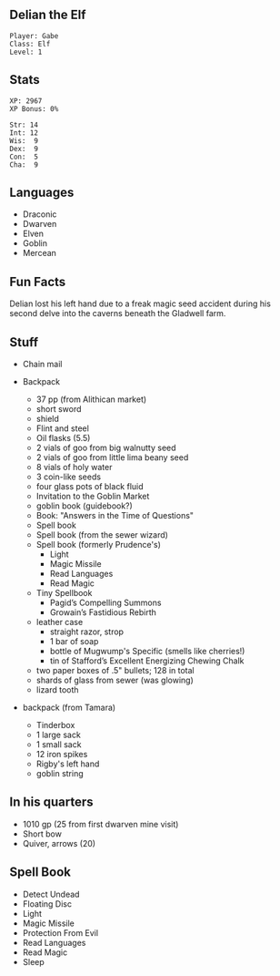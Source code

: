 
## Delian the Elf

    Player: Gabe
    Class: Elf
    Level: 1

## Stats

    XP: 2967
    XP Bonus: 0%

    Str: 14
    Int: 12
    Wis:  9
    Dex:  9
    Con:  5
    Cha:  9

## Languages

- Draconic
- Dwarven
- Elven
- Goblin
- Mercean

## Fun Facts

Delian lost his left hand due to a freak magic seed accident during his second
delve into the caverns beneath the Gladwell farm.

## Stuff

* Chain mail
* Backpack
  * 37 pp (from Alithican market)
  * short sword
  * shield
  * Flint and steel
  * Oil flasks (5.5)
  * 2 vials of goo from big walnutty seed
  * 2 vials of goo from little lima beany seed
  * 8 vials of holy water
  * 3 coin-like seeds
  * four glass pots of black fluid
  * Invitation to the Goblin Market
  * goblin book (guidebook?)
  * Book: "Answers in the Time of Questions"
  * Spell book
  * Spell book (from the sewer wizard)
  * Spell book (formerly Prudence's)
    * Light
    * Magic Missile
    * Read Languages
    * Read Magic
  * Tiny Spellbook
    * Pagid’s Compelling Summons
    * Growain’s Fastidious Rebirth
  * leather case
    * straight razor, strop
    * 1 bar of soap
    * bottle of Mugwump's Specific (smells like cherries!)
    * tin of Stafford’s Excellent Energizing Chewing Chalk
  * two paper boxes of .5" bullets; 128 in total
  * shards of glass from sewer (was glowing)
  * lizard tooth

* backpack (from Tamara)
  * Tinderbox
  * 1 large sack
  * 1 small sack
  * 12 iron spikes
  * Rigby's left hand
  * goblin string

## In his quarters

* 1010 gp (25 from first dwarven mine visit)
* Short bow
* Quiver, arrows (20)

## Spell Book

* Detect Undead
* Floating Disc
* Light
* Magic Missile
* Protection From Evil
* Read Languages
* Read Magic
* Sleep
